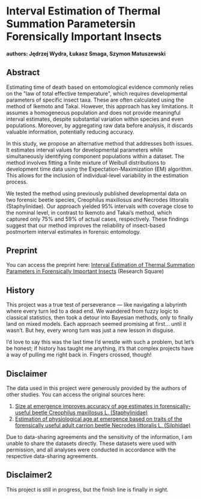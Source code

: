# Interval Estimation of Thermal Summation Parametersin Forensically Important Insects
#### authors: Jędrzej Wydra, Łukasz Smaga, Szymon Matuszewski

## Abstract
Estimating time of death based on entomological evidence commonly relies on the "law of total effective temperature", which requires developmental parameters of specific insect taxa. These are often calculated using the method of Ikemoto and Takai. However, this approach has key limitations. It assumes a homogeneous population and does not provide meaningful interval estimates, despite substantial variation within species and even populations. Moreover, by aggregating raw data before analysis, it discards valuable information, potentially reducing accuracy. 

In this study, we propose an alternative method that addresses both issues. It estimates interval values for developmental parameters while simultaneously identifying component populations within a dataset. The method involves fitting a finite mixture of Weibull distributions to development time data using the Expectation-Maximization (EM) algorithm. This allows for the inclusion of individual-level variability in the estimation process. 

We tested the method using previously published developmental data on two forensic beetle species, Creophilus maxillosus and Necrodes littoralis (Staphylinidae). Our approach yielded 95% intervals with coverage close to the nominal level, in contrast to Ikemoto and Takai’s method, which captured only 75% and 59% of actual cases, respectively. These findings suggest that our method improves the reliability of insect-based postmortem interval estimates in forensic entomology.

## Preprint
You can access the preprint here: [Interval Estimation of Thermal Summation Parameters in Forensically Important Insects](https://www.researchsquare.com/article/rs-6823516/v1) (Research Square)

## History
This project was a true test of perseverance — like navigating a labyrinth where every turn led to a dead end. We wandered from fuzzy logic to classical statistics, then took a detour into Bayesian methods, only to finally land on mixed models. Each approach seemed promising at first… until it wasn’t. But hey, every wrong turn was just a new lesson in disguise.

I’d love to say this was the last time I’d wrestle with such a problem, but let’s be honest; if history has taught me anything, it’s that complex projects have a way of pulling me right back in. Fingers crossed, though!

## Disclaimer
The data used in this project were generously provided by the authors of other studies. You can access the original sources here:

1. [Size at emergence improves accuracy of age estimates in forensically-useful beetle Creophilus maxillosus L. (Staphylinidae)](https://doi.org/10.1038/s41598-018-20796-1)
2. [Estimation of physiological age at emergence based on traits of the forensically useful adult carrion beetle Necrodes littoralis L. (Silphidae)](https://doi.org/10.1016/j.forsciint.2020.110407)

Due to data-sharing agreements and the sensitivity of the information, I am unable to share the datasets directly. These datasets were used with permission, and all analyses were conducted in accordance with the respective data-sharing agreements.

## Disclaimer2
This project is still in progress, but the finish line is finally in sight.
